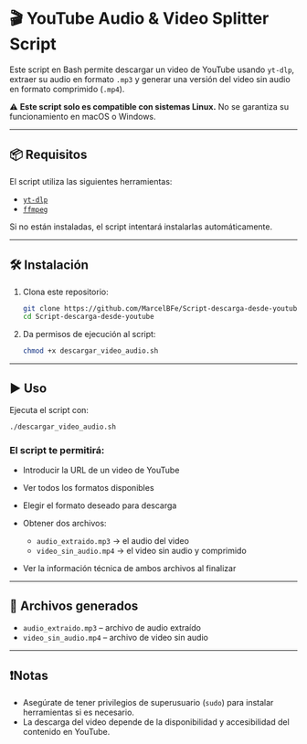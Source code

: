 # 🎬 YouTube Audio & Video Splitter Script

Este script en Bash permite descargar un video de YouTube usando `yt-dlp`, extraer su audio en formato `.mp3` y generar una versión del video sin audio en formato comprimido (`.mp4`).

⚠️ **Este script solo es compatible con sistemas Linux.**
No se garantiza su funcionamiento en macOS o Windows.

---

## 📦 Requisitos

El script utiliza las siguientes herramientas:

* [`yt-dlp`](https://github.com/yt-dlp/yt-dlp)
* [`ffmpeg`](https://ffmpeg.org/)

Si no están instaladas, el script intentará instalarlas automáticamente.

---

## 🛠 Instalación

1. Clona este repositorio:

   ```bash
   git clone https://github.com/MarcelBFe/Script-descarga-desde-youtube.git
   cd Script-descarga-desde-youtube
   ```

2. Da permisos de ejecución al script:

   ```bash
   chmod +x descargar_video_audio.sh
   ```

---

## ▶️ Uso

Ejecuta el script con:

```bash
./descargar_video_audio.sh
```

### El script te permitirá:

* Introducir la URL de un video de YouTube
* Ver todos los formatos disponibles
* Elegir el formato deseado para descarga
* Obtener dos archivos:

  * `audio_extraido.mp3` → el audio del video
  * `video_sin_audio.mp4` → el video sin audio y comprimido
* Ver la información técnica de ambos archivos al finalizar

---

## 📁 Archivos generados

* `audio_extraido.mp3` – archivo de audio extraído
* `video_sin_audio.mp4` – archivo de video sin audio

---

## ❗Notas

* Asegúrate de tener privilegios de superusuario (`sudo`) para instalar herramientas si es necesario.
* La descarga del video depende de la disponibilidad y accesibilidad del contenido en YouTube.
